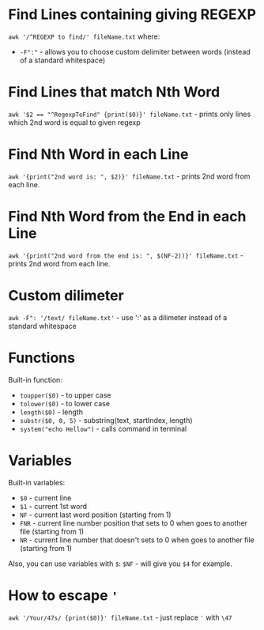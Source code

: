 # Find Lines containing giving REGEXP

`awk '/^REGEXP to find/' fileName.txt`
where:
- `-F":"` - allows you to choose custom delimiter between words (instead of a standard whitespace)

# Find Lines that match Nth Word

`awk '$2 == "^RegexpToFind" {print($0)}' fileName.txt` - prints only lines which 2nd word is equal to given regexp

# Find Nth Word in each Line

`awk '{print("2nd word is: ", $2)}' fileName.txt` - prints 2nd word from each line.


# Find Nth Word from the End in each Line

`awk '{print("2nd word from the end is: ", $(NF-2))}' fileName.txt` - prints 2nd word from each line.

# Custom dilimeter

`awk -F": '/text/ fileName.txt'` - use ':'  as a dilimeter instead of a standard whitespace

# Functions

Built-in function:
- `toupper($0)` - to upper case
- `tolower($0)` - to lower case
- `length($0)` - length
- `substr($0, 0, 5)` - substring(text, startIndex, length)
- `system("echo Hellow")` - calls command in terminal

# Variables

Built-in variables:
- `$0` - current line
- `$1` - current 1st word
- `NF` - current last word position (starting from 1)
- `FNR` - current line number position that sets to 0 when goes to another file (starting from 1)
- `NR` - current line number that doesn't sets to 0 when goes to another file (starting from 1)

Also, you can use variables with `$`: `$NF` - will give you `$4` for example.

# How to escape `'`

`awk '/Your/47s/ {print($0)}' fileName.txt` - just replace `'` with `\47`